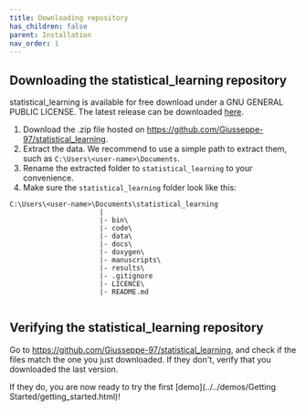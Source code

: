```yaml
---
title: Downloading repository
has_children: false
parent: Installation
nav_order: 1
---
```


## Downloading the statistical_learning repository

statistical_learning is available for free download under a GNU GENERAL PUBLIC LICENSE. The latest release can be downloaded [here](https://github.com/Giusseppe-97/statistical_learning). 

1. Download the .zip file hosted on https://github.com/Giusseppe-97/statistical_learning.
2. Extract the data. We recommend to use a simple path to extract them, such as `C:\Users\<user-name>\Documents`.
3. Rename the extracted folder to `statistical_learning` to your convenience.
4. Make sure the `statistical_learning` folder look like this:

```
C:\Users\<user-name>\Documents\statistical_learning
                      |
                      |- bin\
                      |- code\
                      |- data\
                      |- docs\
                      |- doxygen\
                      |- manuscripts\       
                      |- results\       
                      |- .gitignore  
                      |- LICENCE\    
                      |- README.md  
                                                                         
```

## Verifying the statistical_learning repository

Go to <https://github.com/Giusseppe-97/statistical_learning>, and check if the files match the one you just downloaded.
If they don't, verify that you downloaded the last version.

If they do, you are now ready to try the first [demo](../../demos/Getting Started/getting_started.html)!




